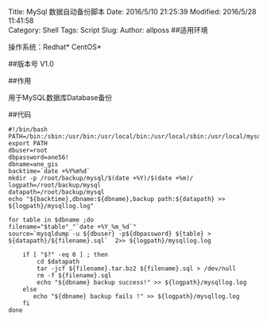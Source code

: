 Title: MySql 数据自动备份脚本
Date: 2016/5/10 21:25:39 
Modified: 2016/5/28 11:41:58   
Category: Shell
Tags: Script
Slug: 
Author: allposs
##适用环境

操作系统：Redhat\* CentOS\*

##版本号
V1.0

##作用


用于MySQL数据库Database备份

##代码


	#!/bin/bash 
	PATH=/bin:/sbin:/usr/bin:/usr/local/bin:/usr/local/sbin:/usr/local/mysql/bin
	export PATH
	dbuser=root
	dbpassword=ane56!
	dbname=ane_gis
	backtime=`date +%Y%m%d`
	mkdir -p /root/backup/mysql/$(date +%Y)/$(date +%m)/
	logpath=/root/backup/mysql
	datapath=/root/backup/mysql
	echo "${backtime},dbname:${dbname},backup path:${datapath} >> ${logpath}/mysqllog.log"

	for table in $dbname ;do
	filename="$table"_"`date +%Y_%m_%d`"
	source=`mysqldump -u ${dbuser} -p${dbpassword} ${table} > ${datapath}/${filename}.sql`  2>> ${logpath}/mysqllog.log

    	if [ "$?" -eq 0 ] ; then
            cd $datapath
            tar -jcf ${filename}.tar.bz2 ${filename}.sql > /dev/null
            rm -f ${filename}.sql
            echo "${dbname} backup success!" >> ${logpath}/mysqllog.log
    	else
           echo "${dbname} backup fails !" >> ${logpath}/mysqllog.log
    	fi
	done

